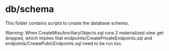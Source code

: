 # db/schema

This folder contains scripts to create the database schema.

Warning: 
When CreateMiscAncillaryObjects.sql runs 2 
materialized view get dropped, which implies that 
endpoints/CreatePrivateEndpoints.sql 
and
endpoints/CreatePubicEndpoints.sql 
need to be run too.

